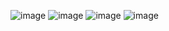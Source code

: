 ![image](https://user-images.githubusercontent.com/69478896/208050919-74461831-7c75-4cf5-a5dd-3904cf736ca1.png)
![image](https://user-images.githubusercontent.com/69478896/208050944-5f1c415f-5346-4399-8f59-24f8a51bc40a.png)
![image](https://user-images.githubusercontent.com/69478896/208051006-11518861-5958-4f4b-8e6d-8b4941a93b12.png)
![image](https://user-images.githubusercontent.com/69478896/208051033-b2bfb5ac-f170-446d-b399-9a09f15f8cbc.png)
